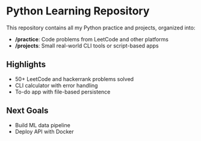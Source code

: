 # Python Learning Repository

This repository contains all my Python practice and projects, organized into:

- **/practice**: Code problems from LeetCode and other platforms
- **/projects**: Small real-world CLI tools or script-based apps

## Highlights

- 50+ LeetCode and hackerrank problems solved
- CLI calculator with error handling
- To-do app with file-based persistence

## Next Goals

- Build ML data pipeline
- Deploy API with Docker
